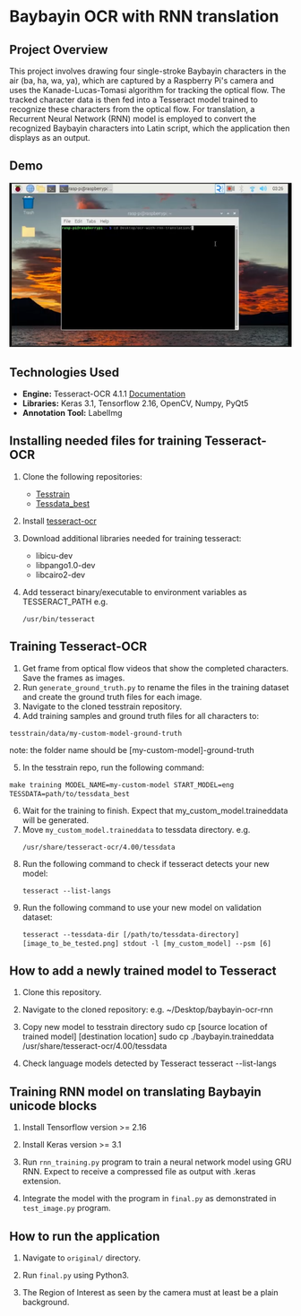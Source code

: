 # Baybayin OCR with RNN translation

## Project Overview
This project involves drawing four single-stroke Baybayin characters in the air (ba, ha, wa, ya), which are captured by a Raspberry Pi's camera and uses the Kanade-Lucas-Tomasi algorithm for tracking the optical flow. The tracked character data is then fed into a Tesseract model trained to recognize these characters from the optical flow. For translation, a Recurrent Neural Network (RNN) model is employed to convert the recognized Baybayin characters into Latin script, which the application then displays as an output.

## Demo

[![Watch the video](https://github.com/pinedalaraaa/baybayin-ocr-rnn/blob/main/demo/thumbnail.png?raw=true)](https://github.com/pinedalaraaa/baybayin-ocr-rnn/blob/main/demo/sample2.mp4?raw=true)

## Technologies Used

-   **Engine:** Tesseract-OCR 4.1.1 [Documentation](https://tesseract-ocr.github.io/tessdoc/)
-   **Libraries:** Keras 3.1, Tensorflow 2.16, OpenCV, Numpy, PyQt5
-   **Annotation Tool:** LabelImg

## Installing needed files for training Tesseract-OCR

1. Clone the following repositories:

    - [Tesstrain](https://github.com/tesseract-ocr/tesstrain)
    - [Tessdata_best](https://github.com/tesseract-ocr/tessdata_best)

2. Install [tesseract-ocr](https://tesseract-ocr.github.io/tessdoc/Compiling-%E2%80%93-GitInstallation.html)
3. Download additional libraries needed for training tesseract:
    - libicu-dev
    - libpango1.0-dev
    - libcairo2-dev
4. Add tesseract binary/executable to environment variables as TESSERACT_PATH
   e.g.
    ```
    /usr/bin/tesseract
    ```

## Training Tesseract-OCR

1. Get frame from optical flow videos that show the completed characters. Save the frames as images.
2. Run `generate_ground_truth.py` to rename the files in the training dataset and create the ground truth files for each image.
3. Navigate to the cloned tesstrain repository.
4. Add training samples and ground truth files for all characters to:

```
tesstrain/data/my-custom-model-ground-truth
```
note: the folder name should be [my-custom-model]-ground-truth

5. In the tesstrain repo, run the following command:

```
make training MODEL_NAME=my-custom-model START_MODEL=eng TESSDATA=path/to/tessdata_best
```

6. Wait for the training to finish. Expect that my_custom_model.traineddata will be generated.
7. Move `my_custom_model.traineddata` to tessdata directory.
   e.g.
    ```
    /usr/share/tesseract-ocr/4.00/tessdata
    ```
8. Run the following command to check if tesseract detects your new model:
    ```
    tesseract --list-langs
    ```
9. Run the following command to use your new model on validation dataset:
    ```
    tesseract --tessdata-dir [/path/to/tessdata-directory] [image_to_be_tested.png] stdout -l [my_custom_model] --psm [6]
    ```

## How to add a newly trained model to Tesseract

1. Clone this repository.

2. Navigate to the cloned repository: e.g. ~/Desktop/baybayin-ocr-rnn

2. Copy new model to tesstrain directory
sudo cp [source location of trained model] [destination location]
sudo cp ./baybayin.traineddata /usr/share/tesseract-ocr/4.00/tessdata

3. Check language models detected by Tesseract
tesseract --list-langs


## Training RNN model on translating Baybayin unicode blocks

1. Install Tensorflow version >= 2.16

2. Install Keras version >= 3.1

3. Run `rnn_training.py` program to train a neural network model using GRU RNN. Expect to receive a compressed file as output with .keras extension.

4. Integrate the model with the program in `final.py` as demonstrated in `test_image.py` program.

## How to run the application

1. Navigate to `original/` directory.
   
2. Run `final.py` using Python3.

3. The Region of Interest as seen by the camera must at least be a plain background.
